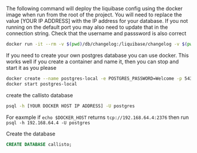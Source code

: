 The following command will deploy the liquibase config using the docker image when run from the root of the project.
You will need to replace the value [YOUR IP ADDRESS] with the IP address for your database. If you not running on the default port you may also need to update that in the connection string. Check that the username and passsword is also correct

```sh
docker run -it --rm -v $(pwd)/db/changelog:/liquibase/changelog -v $(pwd)/db/sql:/liquibase/sql liquibase/liquibase  --url="jdbc:postgresql://[YOUR IP ADDRESS]:5432/callisto" --changeLogFile=db.changelog-main.yml --username=postgres --password=Welcome --search-path=/liquibase/sql,/liquibase/changelog update
```

If you need to create your own postgres database you can use docker. This works well if you create a container and name it, then you can stop and start it as you please

```sh
docker create --name postgres-local -e POSTGRES_PASSWORD=Welcome -p 5432:5432 postgres:11.5-alpine
docker start postgres-local
```

create the callisto database 

```sh
psql -h [YOUR DOCKER HOST IP ADDRESS] -U postgres
```

For eaxmple if `echo $DOCKER_HOST` returns `tcp://192.168.64.4:2376` then run `psql -h 192.168.64.4 -U postgres`

Create the database
```sql
CREATE DATABASE callisto;
```